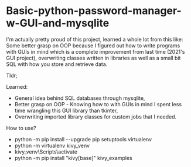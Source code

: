 # Basic-python-password-manager-w-GUI-and-mysqlite

I'm actually pretty proud of this project, learned a whole lot from this like: Some better grasp on OOP because I figured out how to write programs with GUIs in mind which is a complete improvement from last time (2021's GUI project), overwriting classes written in libraries as well as a small bit SQL with how you store and retrieve data.

Tldr;

Learned:
- General idea behind SQL databases through mysqlite,
- Better grasp on OOP - Knowing how to with GUIs in mind I spent less time wrangling this GUI library than tkinter,
- Overwriting imported library classes for custom jobs that I needed.

How to use?
- python -m pip install --upgrade pip setuptools virtualenv
- python -m virtualenv kivy_venv
- kivy_venv\Scripts\activate
- python -m pip install "kivy[base]" kivy_examples



